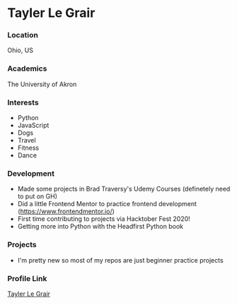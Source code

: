 # Tayler Le Grair

### Location

Ohio, US

### Academics

The University of Akron

### Interests

- Python
- JavaScript
- Dogs
- Travel
- Fitness
- Dance

### Development

- Made some projects in Brad Traversy's Udemy Courses (definetely need to put on GH)
- Did a little Frontend Mentor to practice frontend development (https://www.frontendmentor.io/)
- First time contributing to projects via Hacktober Fest 2020!
- Getting more into Python with the Headfirst Python book

### Projects

- I'm pretty new so most of my repos are just beginner practice projects

### Profile Link

[Tayler Le Grair](https://github.com/TaylerL)
